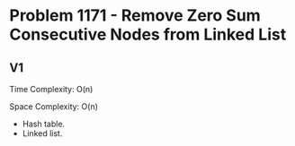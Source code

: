 # Problem 1171 - Remove Zero Sum Consecutive Nodes from Linked List

## V1

Time Complexity: O(n)

Space Complexity: O(n)

- Hash table.
- Linked list.
